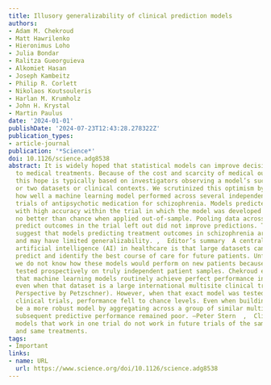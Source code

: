 ```yaml
---
title: Illusory generalizability of clinical prediction models
authors:
- Adam M. Chekroud
- Matt Hawrilenko
- Hieronimus Loho
- Julia Bondar
- Ralitza Gueorguieva
- Alkomiet Hasan
- Joseph Kambeitz
- Philip R. Corlett
- Nikolaos Koutsouleris
- Harlan M. Krumholz
- John H. Krystal
- Martin Paulus
date: '2024-01-01'
publishDate: '2024-07-23T12:43:28.278322Z'
publication_types:
- article-journal
publication: '*Science*'
doi: 10.1126/science.adg8538
abstract: It is widely hoped that statistical models can improve decision-making related
  to medical treatments. Because of the cost and scarcity of medical outcomes data,
  this hope is typically based on investigators observing a model’s success in one
  or two datasets or clinical contexts. We scrutinized this optimism by examining
  how well a machine learning model performed across several independent clinical
  trials of antipsychotic medication for schizophrenia. Models predicted patient outcomes
  with high accuracy within the trial in which the model was developed but performed
  no better than chance when applied out-of-sample. Pooling data across trials to
  predict outcomes in the trial left out did not improve predictions. These results
  suggest that models predicting treatment outcomes in schizophrenia are highly context-dependent
  and may have limited generalizability. ,  Editor’s summary  A central promise of
  artificial intelligence (AI) in healthcare is that large datasets can be mined to
  predict and identify the best course of care for future patients. Unfortunately,
  we do not know how these models would perform on new patients because they are rarely
  tested prospectively on truly independent patient samples. Chekroud et al . showed
  that machine learning models routinely achieve perfect performance in one dataset
  even when that dataset is a large international multisite clinical trial (see the
  Perspective by Petzschner). However, when that exact model was tested in truly independent
  clinical trials, performance fell to chance levels. Even when building what should
  be a more robust model by aggregating across a group of similar multisite trials,
  subsequent predictive performance remained poor. —Peter Stern  ,  Clinical prediction
  models that work in one trial do not work in future trials of the same condition
  and same treatments.
tags:
- Important
links:
- name: URL
  url: https://www.science.org/doi/10.1126/science.adg8538
---
```

